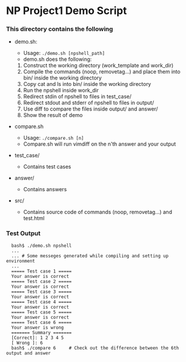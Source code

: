 # NP Project1 Demo Script

### This directory contains the following
- demo.sh: 
    - Usage: `./demo.sh [npshell_path]`
    - demo.sh does the following:
    1. Construct the working directory (work_template and work_dir)
    2. Compile the commands (noop, removetag...) and place them into bin/ inside the working directory
    3. Copy cat and ls into bin/ inside the working directory
    4. Run the npshell inside work_dir
    5. Redirect stdin of npshell to files in test_case/
    6. Redirect stdout and stderr of npshell to files in output/
    7. Use diff to compare the files inside output/ and answer/
    8. Show the result of demo

- compare.sh
    - Usage: `./compare.sh [n]`
    - Compare.sh will run vimdiff on the n'th answer and your output

- test_case/
    - Contains test cases

- answer/
    - Contains answers

- src/
    - Contains source code of commands (noop, removetag...) and test.html

### Test Output
```
  bash$ ./demo.sh npshell
  ...
  ... # Some messeges generated while compiling and setting up environment
  ...
  ===== Test case 1 =====
  Your answer is correct
  ===== Test case 2 =====
  Your answer is correct
  ===== Test case 3 =====
  Your answer is correct
  ===== Test case 4 =====
  Your answer is correct
  ===== Test case 5 =====
  Your answer is correct
  ===== Test case 6 =====
  Your answer is wrong
  ======= Summary =======
  [Correct]: 1 2 3 4 5
  [ Wrong ]: 6
  bash$ ./compare 6     # Check out the difference between the 6th output and answer
```

